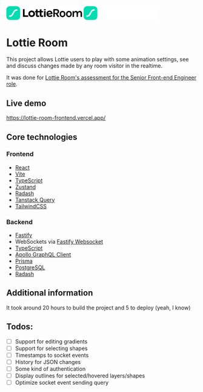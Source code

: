 <img src="./logo_light.svg#gh-light-mode-only" alt="logo" width="200" />
<img src="./logo_dark.svg#gh-dark-mode-only" alt="logo" width="200" />

# Lottie Room

This project allows Lottie users to play with some animation settings, see and discuss changes made by any room visitor in the realtime.

It was done for [Lottie Room's assessment for the Senior Front-end Engineer role](https://github.com/glebgorokhov/lottie-room/blob/main/lottie_room_assessment.pdf).

## Live demo

https://lottie-room-frontend.vercel.app/

## Core technologies

### Frontend

- [React](https://react.dev/)
- [Vite](https://vitejs.dev/)
- [TypeScript](https://www.typescriptlang.org/)
- [Zustand](https://github.com/pmndrs/zustand)
- [Radash](https://radash-docs.vercel.app/docs/getting-started)
- [Tanstack Query](https://tanstack.com/query/latest)
- [TailwindCSS](https://tailwindcss.com/)

### Backend

- [Fastify](https://fastify.dev/)
- WebSockets via [Fastify Websocket](https://github.com/fastify/fastify-websocket)
- [TypeScript](https://www.typescriptlang.org/)
- [Apollo GraphQL Client](https://www.apollographql.com/)
- [Prisma](https://www.prisma.io/)
- [PostgreSQL](https://www.postgresql.org/)
- [Radash](https://radash-docs.vercel.app/docs/getting-started)

## Additional information

It took around 20 hours to build the project and 5 to deploy (yeah, I know)

## Todos:

- [ ] Support for editing gradients
- [ ] Support for selecting shapes
- [ ] Timestamps to socket events
- [ ] History for JSON changes
- [ ] Some kind of authentication
- [ ] Display outlines for selected/hovered layers/shapes
- [ ] Optimize socket event sending query
